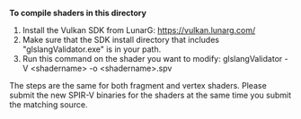 **To compile shaders in this directory**

1. Install the Vulkan SDK from LunarG: https://vulkan.lunarg.com/
2. Make sure that the SDK install directory that includes "glslangValidator.exe" is in your path.
3. Run this command on the shader you want to modify: glslangValidator -V &lt;shadername> -o &lt;shadername>.spv

The steps are the same for both fragment and vertex shaders. Please submit the new SPIR-V binaries for the shaders at the same time you submit the matching source.

